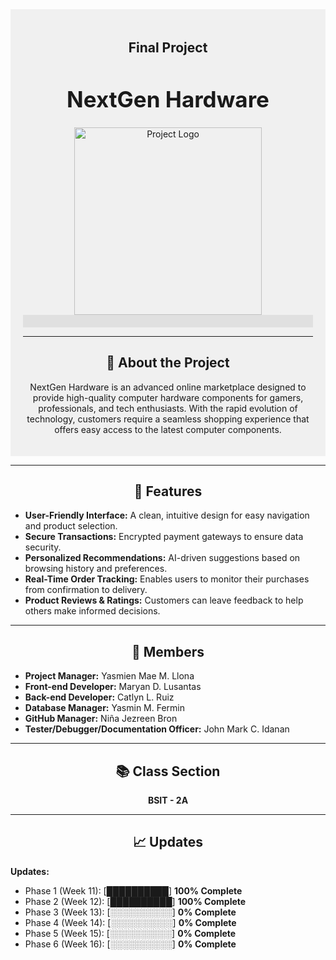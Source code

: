 <div align="center" style="background-color: #f0f0f0; padding: 20px;">

## Final Project
  <h1 style="font-size: 2.5em;">NextGen Hardware</h1>
<img src="https://github.com/user-attachments/assets/4d7a2996-5e84-45d7-9f25-f215d4a897b0" alt="Project Logo" width="300">
<div style="background-color: #e0e0e0; padding: 10px;">
  </div>
  <div align="center">

---

  ## 🚀 About the Project
NextGen Hardware is an advanced online marketplace designed to provide high-quality computer hardware components for gamers, professionals, and tech enthusiasts. With the rapid evolution of technology, customers require a seamless shopping experience that offers easy access to the latest computer components.
</div>
  </div>

---

<div align="center">

  ## 📌 Features
</div>

- **User-Friendly Interface:** A clean, intuitive design for easy navigation and product selection.
- **Secure Transactions:** Encrypted payment gateways to ensure data security.
- **Personalized Recommendations:** AI-driven suggestions based on browsing history and preferences.
- **Real-Time Order Tracking:** Enables users to monitor their purchases from confirmation to delivery.
- **Product Reviews & Ratings:** Customers can leave feedback to help others make informed decisions.

---

<div align="center">

  ## 👥 Members
</div>

- **Project Manager:** Yasmien Mae M. Llona
- **Front-end Developer:** Maryan D. Lusantas
- **Back-end Developer:** Catlyn L. Ruiz
- **Database Manager:** Yasmin M. Fermin
- **GitHub Manager:** Niña Jezreen Bron
- **Tester/Debugger/Documentation Officer:** John Mark C. Idanan

---

<div align="center">

  ## 📚 Class Section

**BSIT - 2A**
</div>

---

<div align="center">

  ## 📈 Updates
</div>

**Updates:**

- Phase 1 (Week 11): [██████████] **100% Complete**
- Phase 2 (Week 12): [██████████] **100% Complete**
- Phase 3 (Week 13): [░░░░░░░░░░] **0% Complete**
- Phase 4 (Week 14): [░░░░░░░░░░] **0% Complete**
- Phase 5 (Week 15): [░░░░░░░░░░] **0% Complete**
- Phase 6 (Week 16): [░░░░░░░░░░] **0% Complete**

  
